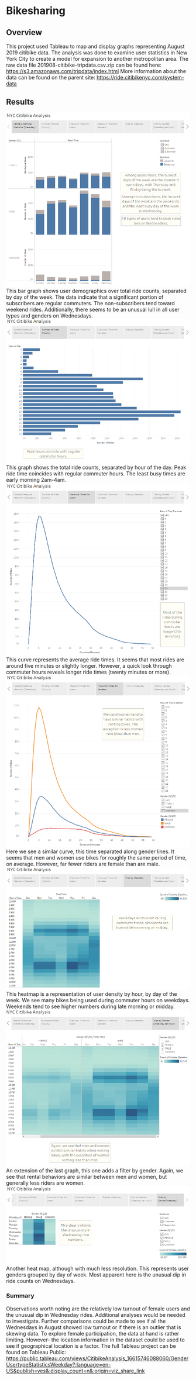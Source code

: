 # Bikesharing
## Overview
This project used Tableau to map and display graphs representing August 2019 citibike data. The analysis was done to examine user statistics in New York City to create a model for expansion to another metropolitan area. The raw data file 201908-citibike-tripdata.csv.zip can be found here:
https://s3.amazonaws.com/tripdata/index.html
More information about the data can be found on the parent site:
https://ride.citibikenyc.com/system-data
## Results
![photoSummary1](resources/photoSummary1.png)
This bar graph shows user demographics over total ride counts, separated by day of the week. The data indicate that a significant portion of subscribers are regular commuters. The non-subscribers tend toward weekend rides. Additionally, there seems to be an unusual lull in all user types and genders on Wednesdays.
![photoSummary2](resources/photoSummary2.png)
This graph shows the total ride counts, separated by hour of the day. Peak ride time coincides with regular commuter hours. The least busy times are early morning 2am-4am. 
![photoSummary3](resources/photoSummary3.png)
This curve represents the average ride times. It seems that most rides are around five minutes or slightly longer. However, a quick look through commuter hours reveals longer ride times (twenty minutes or more).
![photoSummary4](resources/photoSummary4.png)
Here we see a similar curve, this time separated along gender lines. It seems that men and women use bikes for roughly the same period of time, on average. However, far fewer riders are female than are male. 
![photoSummary5](resources/photoSummary5.png)
This heatmap is a representation of user density by hour, by day of the week. We see many bikes being used during commuter hours on weekdays. Weekends tend to see higher numbers during late morning or midday. 
![photoSummary6](resources/photoSummary6.png)
An extension of the last graph, this one adds a filter by gender. Again, we see that rental behaviors are similar between men and women, but generally less riders are women. 
![photoSummary7](resources/photoSummary7.png)
Another heat map, although with much less resolution. This represents user genders grouped by day of week. Most apparent here is the unusual dip in ride counts on Wednesdays.
### Summary
Observations worth noting are the relatively low turnout of female users and the unusual dip in Wednesday rides. Additional analyses would be needed to investigate. Further comparisons could be made to see if all the Wednesdays in August showed low turnout or if there is an outlier that is skewing data. To explore female participation, the data at hand is rather limiting. However- the location information in the dataset could be used to see if geographical location is a factor. 
The full Tableau project can be found on Tableau Public:
https://public.tableau.com/views/CitibikeAnalysis_16615746088060/GenderUsertypeStatisticsWeekday?:language=en-US&publish=yes&:display_count=n&:origin=viz_share_link
